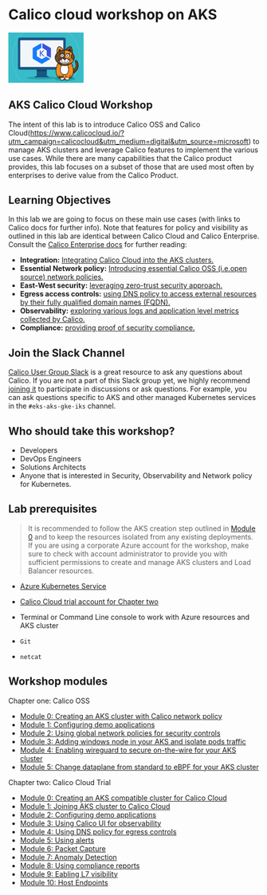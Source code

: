 # Calico cloud workshop on AKS

<img src="modules/img/calico-on-aks.png" alt="Calicocloud on AKS" width="30%"/>

## AKS Calico Cloud Workshop

The intent of this lab is to introduce Calico OSS and  Calico Cloud(https://www.calicocloud.io/?utm_campaign=calicocloud&utm_medium=digital&utm_source=microsoft) to manage AKS clusters and leverage Calico features to implement the various use cases. While there are many capabilities that the Calico product provides, this lab focuses on a subset of those that are used most often by enterprises to derive value from the Calico Product. 


## Learning Objectives

In this lab we are going to focus on these main use cases (with links to Calico docs for further info). Note that features for policy and visibility as outlined in this lab are identical between Calico Cloud and Calico Enterprise. Consult the [Calico Enterprise docs](https://docs.tigera.io/) for further reading:

- **Integration:** [Integrating Calico Cloud into the AKS clusters.](https://docs.calicocloud.io/install/system-requirements)
- **Essential Network policy:** [Introducing essential Calico OSS (i.e.open source) network policies.](https://docs.projectcalico.org/security/tutorials/calico-policy)
- **East-West security:** [leveraging zero-trust security approach.](https://docs.tigera.io/security/adopt-zero-trust)
- **Egress access controls:** [using DNS policy to access external resources by their fully qualified domain names (FQDN).](https://docs.calicocloud.io/use-cases/security-controls/global-egress)
- **Observability:** [exploring various logs and application level metrics collected by Calico.](https://docs.calicocloud.io/use-cases/troubleshoot-apps)
- **Compliance:** [providing proof of security compliance.](https://docs.tigera.io/compliance/)

## Join the Slack Channel

[Calico User Group Slack](https://slack.projectcalico.org/) is a great resource to ask any questions about Calico. If you are not a part of this Slack group yet, we highly recommend [joining it](https://slack.projectcalico.org/) to participate in discussions or ask questions. For example, you can ask questions specific to AKS and other managed Kubernetes services in the `#eks-aks-gke-iks` channel.

## Who should take this workshop?
- Developers
- DevOps Engineers
- Solutions Architects
- Anyone that is interested in Security, Observability and Network policy for Kubernetes.


## Lab prerequisites

>It is recommended to follow the AKS creation step outlined in [Module 0](modules/calicocloud/creating-aks-cluster.md) and to keep the resources isolated from any existing deployments. If you are using a corporate Azure account for the workshop, make sure to check with account administrator to provide you with sufficient permissions to create and manage AKS clusters and Load Balancer resources.

- [Azure Kubernetes Service](https://docs.microsoft.com/en-us/azure/aks/intro-kubernetes)
- [Calico Cloud trial account for Chapter two](https://www.calicocloud.io/?utm_campaign=calicocloud&utm_medium=digital&utm_source=microsoft)
- Terminal or Command Line console to work with Azure resources and AKS cluster
 
- `Git`
- `netcat`

## Workshop modules

Chapter one: Calico OSS

- [Module 0: Creating an AKS cluster with Calico network policy](modules/calicooss/creating-aks-calico-policy.md)
- [Module 1: Configuring demo applications](modules/calicooss/configuring-demo-apps.md)
- [Module 2: Using global network policies for security controls](modules/calicooss/using-security-controls.md)
- [Module 3: Adding windows node in your AKS and isolate pods traffic](modules/calicooss/calico-for-windows.md)
- [Module 4: Enabling wireguard to secure on-the-wire for your AKS cluster](modules/calicooss/wireguard-encryption.md)
- [Module 5: Change dataplane from standard to eBPF for your AKS cluster](modules/calicooss/ebpf-dataplane.md)


Chapter two: Calico Cloud Trial 

- [Module 0: Creating an AKS compatible cluster for Calico Cloud](modules/calicocloud/creating-aks-cluster.md)
- [Module 1: Joining AKS cluster to Calico Cloud](modules/calicocloud/joining-aks-to-calico-cloud.md)
- [Module 2: Configuring demo applications](modules/calicocloud/configuring-demo-apps.md)
- [Module 3: Using Calico UI for observability](modules/calicocloud/using-observability-tools.md)
- [Module 4: Using DNS policy for egress controls](modules/calicocloud/using-dns-controls.md)
- [Module 5: Using alerts](modules/calicocloud/using-alerts.md)
- [Module 6: Packet Capture](modules/calicocloud/packet-capture.md)
- [Module 7: Anomaly Detection](modules/calicocloud/anomaly-detection.md)
- [Module 8: Using compliance reports](modules/calicocloud/using-compliance-reports.md)
- [Module 9: Eabling L7 visibility](modules/calicocloud/enable-l7-visibility.md)
- [Module 10: Host Endpoints](modules/calicocloud/host-end-point.md)





